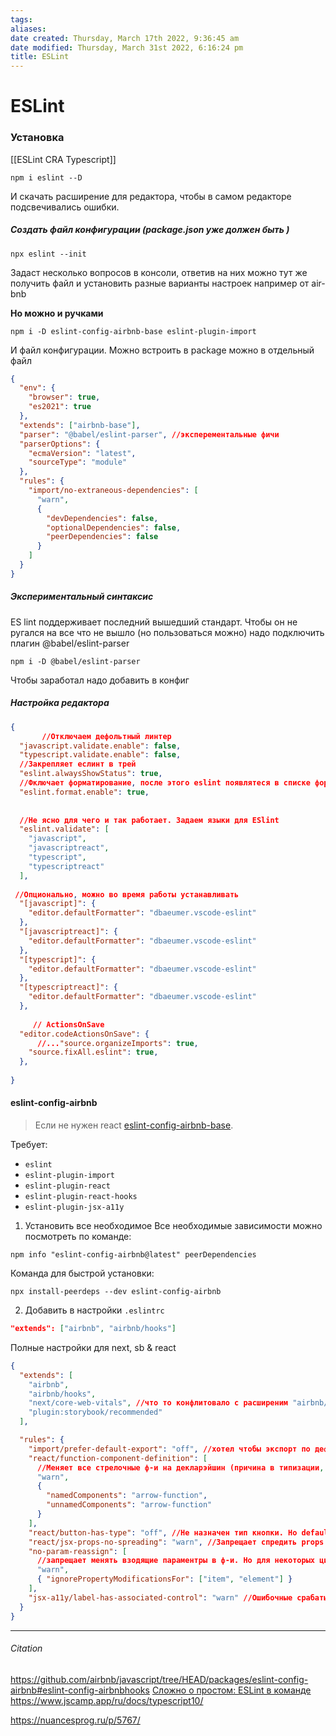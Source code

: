 ```yaml
---
tags: 
aliases: 
date created: Thursday, March 17th 2022, 9:36:45 am
date modified: Thursday, March 31st 2022, 6:16:24 pm
title: ESLint
---
```


# ESLint

### Установка

[[ESLint CRA Typescript]]

```
npm i eslint --D
```

И скачать расширение для редактора, чтобы в самом редакторе подсвечивались ошибки.

##### Создать файл конфигурации (package.json уже должен быть )

```
npx eslint --init
```

Задаст несколько вопросов в консоли, ответив на них можно тут же получить файл и установить разные варианты настроек например от air-bnb

**Но можно и ручками**

```
npm i -D eslint-config-airbnb-base eslint-plugin-import
```

И файл конфигурации. Можно встроить в package можно в отдельный файл

```json
{
  "env": {
    "browser": true,
    "es2021": true
  },
  "extends": ["airbnb-base"],
  "parser": "@babel/eslint-parser", //эксперементальные фичи
  "parserOptions": {
    "ecmaVersion": "latest",
    "sourceType": "module"
  },
  "rules": {
    "import/no-extraneous-dependencies": [
      "warn",
      {
        "devDependencies": false,
        "optionalDependencies": false,
        "peerDependencies": false
      }
    ]
  }
}
```

##### Экспериментальный синтаксис

ES lint поддерживает последний вышедший стандарт. Чтобы он не ругался на все что не вышло (но пользоваться можно) надо подключить плагин @babel/eslint-parser

```
npm i -D @babel/eslint-parser
```

Чтобы заработал надо добавить в конфиг

##### Настройка редактора

```json
{
	   //Отключаем дефольтный линтер
  "javascript.validate.enable": false,
  "typescript.validate.enable": false,
  //Закрепляет еслинт в трей
  "eslint.alwaysShowStatus": true,
  //Фключает форматирование, после этого eslint появлятеся в списке форматеров
  "eslint.format.enable": true,
	
	
  //Не ясно для чего и так работает. Задаем языки для ESlint
  "eslint.validate": [
    "javascript",
    "javascriptreact",
    "typescript",
    "typescriptreact"
  ],
	
 //Опционально, можно во время работы устанавливать
  "[javascript]": {
    "editor.defaultFormatter": "dbaeumer.vscode-eslint"
  },
  "[javascriptreact]": {
    "editor.defaultFormatter": "dbaeumer.vscode-eslint"
  },
  "[typescript]": {
    "editor.defaultFormatter": "dbaeumer.vscode-eslint"
  },
  "[typescriptreact]": {
    "editor.defaultFormatter": "dbaeumer.vscode-eslint"
  },
	
	 // ActionsOnSave
  "editor.codeActionsOnSave": {
	  //..."source.organizeImports": true,
	"source.fixAll.eslint": true,
  },
	
}
```

#### eslint-config-airbnb

>Если не нужен react [eslint-config-airbnb-base](https://npmjs.com/eslint-config-airbnb-base).

Требует:
- `eslint`
- `eslint-plugin-import`
- `eslint-plugin-react`
- `eslint-plugin-react-hooks`
- `eslint-plugin-jsx-a11y`

1. Установить все необходимое
Все необходимые зависимости можно посмотреть по команде:

```
npm info "eslint-config-airbnb@latest" peerDependencies
```

Команда для быстрой установки:

```
npx install-peerdeps --dev eslint-config-airbnb
```

2. Добавить в настройки  `.eslintrc`

```json
"extends": ["airbnb", "airbnb/hooks"]
```

Полные настройки для next, sb & react

```json
{
  "extends": [
    "airbnb",
    "airbnb/hooks",
    "next/core-web-vitals", //что то конфлитовало с расширеним "airbnb/hooks" Отключил временно
    "plugin:storybook/recommended"
  ],

  "rules": {
    "import/prefer-default-export": "off", //хотел чтобы экспорт по дефолту, дурачок
    "react/function-component-definition": [
      //Меняет все стрелочные ф-и на декларэйшин (причина в типизации, но пока я не умею)
      "warn",
      {
        "namedComponents": "arrow-function",
        "unnamedComponents": "arrow-function"
      }
    ],
    "react/button-has-type": "off", //Не назначен тип кнопки. Но defaultProps не видит - пришлось выключить
    "react/jsx-props-no-spreading": "warn", //Запрещает спредить props
    "no-param-reassign": [
      //запрещает менять взодящие параментры в ф-и. Но для некоторых циклов это правило не имеет смысла
      "warn",
      { "ignorePropertyModificationsFor": ["item", "element"] }
    ],
    "jsx-a11y/label-has-associated-control": "warn" //Ошибочные срабатывания.
  }
}

```

---

###### Citation

<https://github.com/airbnb/javascript/tree/HEAD/packages/eslint-config-airbnb#eslint-config-airbnbhooks>
[Сложно о простом: ESLint в команде](https://habr.com/ru/post/322550/)
<https://www.jscamp.app/ru/docs/typescript10/>

https://nuancesprog.ru/p/5767/
